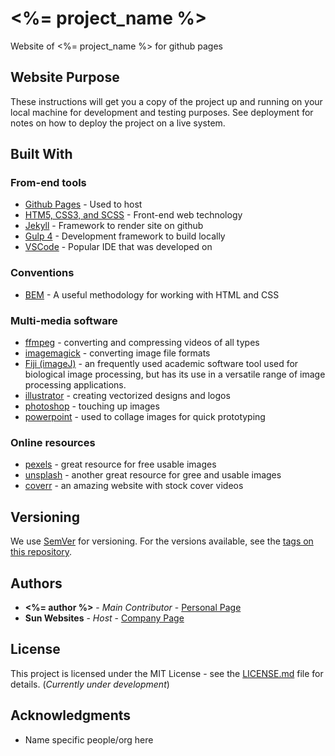 # <%= project_name %>

Website of <%= project_name %> for github pages

## Website Purpose

These instructions will get you a copy of the project up and running on your local machine for development and testing purposes. See deployment for notes on how to deploy the project on a live system.

## Built With

### From-end tools
* [Github Pages](https://rometools.github.io/rome/) - Used to host 
* [HTM5, CSS3, and SCSS](https://rometools.github.io/rome/) - Front-end web technology
* [Jekyll](https://maven.apache.org/) - Framework to render site on github
* [Gulp 4](https://rometools.github.io/rome/) - Development framework to build locally
* [VSCode](http://www.dropwizard.io/1.0.2/docs/) - Popular IDE that was developed on

### Conventions
* [BEM](http://getbem.com/) - A useful methodology for working with HTML and CSS

### Multi-media software
* [ffmpeg](https://www.ffmpeg.org/) - converting and compressing videos of all types
* [imagemagick](https://imagemagick.org/index.php) - converting image file formats 
* [Fiji (imageJ)](https://fiji.sc/) - an frequently used academic software tool used for biological image processing, but has its use in a versatile range of image processing applications.
* [illustrator](https://www.adobe.com/products/illustrator.html) - creating vectorized designs and logos
* [photoshop](https://www.adobe.com/products/photoshop.html) - touching up images
* [powerpoint](https://www.microsoft.com/en-us/microsoft-365/powerpoint) - used to collage images for quick prototyping

### Online resources
* [pexels](https://www.pexels.com/) - great resource for free usable images
* [unsplash](https://unsplash.com/) - another great resource for gree and usable images
* [coverr](https://coverr.co/) - an amazing website with stock cover videos

## Versioning

We use [SemVer](http://semver.org/) for versioning. For the versions available, see the [tags on this repository](https://github.com/your/project/tags). 

## Authors

* **<%= author %>** - *Main Contributor* - [Personal Page](https://github.com/mrsunny0)
* **Sun Websites** - *Host* - [Company Page]()

## License

This project is licensed under the MIT License - see the [LICENSE.md](LICENSE.md) file for details. (*Currently under development*)

## Acknowledgments

* Name specific people/org here
